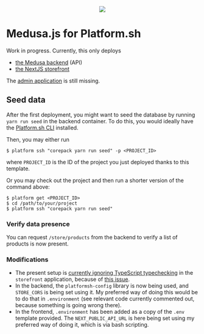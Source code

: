 <p align="center">
<a href="https://console.platform.sh/projects/create-project/?template=https://github.com/platformista/medusa/blob/main/template-definition.yaml&utm_campaign=deploy_on_platform?utm_medium=button&utm_source=affiliate_links&utm_content=https://github.com/platformista/medusa/blob/main/template-definition.yaml" target="_blank" title="Deploy with Platform.sh"><img src="https://platform.sh/images/deploy/deploy-button-lg-blue.svg"></a>
</p>

# Medusa.js for Platform.sh

Work in progress. Currently, this only deploys

- [the Medusa backend](https://docs.medusajs.com/development/backend/install) (API)
- [the NextJS storefront](https://docs.medusajs.com/starters/nextjs-medusa-starter)

The [admin application](https://docs.medusajs.com/admin/quickstart) is still missing.

## Seed data

After the first deployment, you might want to seed the database by running `yarn run seed` in the backend container.
To do this, you would ideally have the [Platform.sh CLI](https://github.com/platformsh/cli) installed. 

Then, you may either run

```shell
$ platform ssh "corepack yarn run seed" -p <PROJECT_ID>
```

where `PROJECT_ID` is the ID of the project you just deployed thanks to this template. 

Or you may check out the project and then run a shorter version of the command above:

```shell
$ platform get <PROJECT_ID>
$ cd /path/to/your/project
$ platform ssh "corepack yarn run seed"
```

### Verify data presence

You can request `/store/products` from the backend to verify a list of products is now present. 

### Modifications

- The present setup is [currently ignoring TypeScript typechecking](/blob/main/storefront/next.config.js#L10-L16) in the `storefront` application, because of [this issue](https://github.com/medusajs/medusa/issues/4060).
- In the backend, the `platformsh-config` library is now being used, and `STORE_CORS` is being set using it. My preferred way of doing this would be to do that in `.environment` (see relevant code currently commented out, because something is going wrong there).
- In the frontend, `.environment` has been added as a copy of the `.env` template provided. The `NEXT_PUBLIC_API_URL` is here being set using my preferred way of doing it, which is via bash scripting.